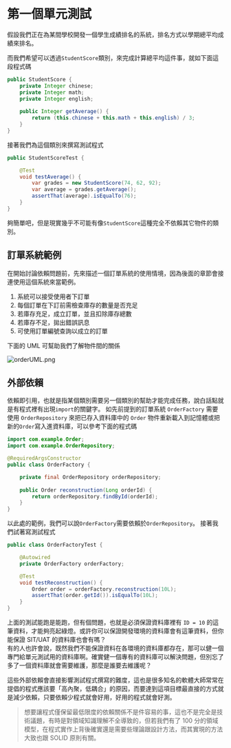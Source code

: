 # 第一個單元測試

假設我們正在為某間學校開發一個學生成績排名的系統，排名方式以學期總平均成績來排名。

而我們希望可以透過``StudentScore``類別，來完成計算總平均這件事，就如下面這段程式碼

```Java
public StudentScore {
    private Integer chinese;
    private Integer math;
    private Integer english;
    
    public Integer getAverage() {
        return (this.chinese + this.math + this.english) / 3;
    }
}
```

接著我們為這個類別來撰寫測試程式

```Java
public StudentScoreTest {

    @Test
    void testAverage() {
        var grades = new StudentScore(74, 62, 92);
        var average = grades.getAverage();
        assertThat(average).isEqualTo(76);
    }
}
```

夠簡單吧，但是現實幾乎不可能有像``StudentScore``這種完全不依賴其它物件的類別。

## 訂單系統範例
在開始討論依賴問題前，先來描述一個訂單系統的使用情境，因為後面的章節會接連使用這個系統來當範例。<br/>
1. 系統可以接受使用者下訂單
2. 每個訂單在下訂前需檢查庫存的數量是否充足
3. 若庫存充足，成立訂單，並且扣除庫存總數
4. 若庫存不足，拋出錯誤訊息
5. 可使用訂單編號查詢以成立的訂單

下面的 UML 可幫助我們了解物件間的關係

![orderUML.png](orderUML.png)

## 外部依賴

依賴即引用，也就是指某個類別需要另一個類別的幫助才能完成任務，說白話點就是有程式裡有出現``import``的關鍵字。
如先前提到的訂單系統 ``OrderFactory`` 需要使用 `OrderRepository` 來把已存入資料庫中的 `Order` 物件重新載入到記憶體或把新的`Order`寫入進資料庫，可以參考下面的程式碼

```Java
import com.example.Order;
import com.example.OrderRepository;

@RequiredArgsConstructor
public class OrderFactory {

    private final OrderRepository orderRepository;
    
    public Order reconstruction(Long orderId) {
        return orderRepository.findById(orderId);
    }
}
```

以此處的範例，我們可以說``OrderFactory``需要依賴於`OrderRepository`。
接著我們試著寫測試程式

```Java
public class OrderFactoryTest {

    @Autowired
    private OrderFactory orderFactory;

    @Test
    void testReconstruction() {
        Order order = orderFactory.reconstruction(10L);
        assertThat(order.getId()).isEqualTo(10L);
    }
}
```

上面的測試能跑是能跑，但有個問題，也就是必須保證資料庫裡有 `ID = 10` 的這筆資料，才能夠亮起綠燈。或許你可以保證開發環境的資料庫會有這筆資料，但你能保證
SIT/UAT 的資料庫也會有嗎？<br/>
有的人也許會說，既然我們不能保證資料在各環境的資料庫都存在，那可以健一個專門給單元測試用的資料庫啊。確實健一個專有的資料庫可以解決問題，但別忘了多了一個資料庫就會需要維護，那麼是誰要去維護呢？

這些外部依賴會直接影響測試程式撰寫的難度，這也是很多知名的軟體大師常常在提倡的程式應該要「高內聚，低耦合」的原因，而要達到這項目標最直接的方式就是減少依賴，只要依賴少程式就會好用，好用的程式就會好測。

> 想要讓程式僅保留最低限度的依賴關係不是件容易的事，這也不是完全是技術議題，有時是對領域知識理解不全導致的，但若我們有了
> 100 分的領域模型，在程式實作上背後確實還是需要些理論跟設計方法，而其實現的方法大致也跟 SOLID 原則有關。